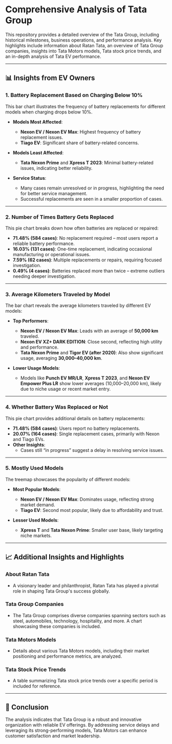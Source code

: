 # Comprehensive Analysis of Tata Group

This repository provides a detailed overview of the Tata Group, including historical milestones, business operations, and performance analysis. Key highlights include information about Ratan Tata, an overview of Tata Group companies, insights into Tata Motors models, Tata stock price trends, and an in-depth analysis of Tata EV performance.

---

## 📊 Insights from EV Owners

### 1. Battery Replacement Based on Charging Below 10%
This bar chart illustrates the frequency of battery replacements for different models when charging drops below 10%.

- **Models Most Affected**:
  - **Nexon EV / Nexon EV Max**: Highest frequency of battery replacement issues.
  - **Tiago EV**: Significant share of battery-related concerns.

- **Models Least Affected**:
  - **Tata Nexon Prime** and **Xpress T 2023**: Minimal battery-related issues, indicating better reliability.

- **Service Status**:
  - Many cases remain unresolved or in progress, highlighting the need for better service management.
  - Successful replacements are seen in a smaller proportion of cases.

---

### 2. Number of Times Battery Gets Replaced
This pie chart breaks down how often batteries are replaced or repaired:

- **71.48% (584 cases)**: No replacement required – most users report a reliable battery performance.
- **16.03% (131 cases)**: One-time replacement, indicating occasional manufacturing or operational issues.
- **7.59% (62 cases)**: Multiple replacements or repairs, requiring focused investigation.
- **0.49% (4 cases)**: Batteries replaced more than twice – extreme outliers needing deeper investigation.

---

### 3. Average Kilometers Traveled by Model
The bar chart reveals the average kilometers traveled by different EV models:

- **Top Performers**:
  - **Nexon EV / Nexon EV Max**: Leads with an average of **50,000 km** traveled.
  - **Nexon EV XZ+ DARK EDITION**: Close second, reflecting high utility and performance.
  - **Tata Nexon Prime** and **Tigor EV (after 2020)**: Also show significant usage, averaging **30,000–40,000 km**.

- **Lower Usage Models**:
  - Models like **Punch EV MR/LR**, **Xpress T 2023**, and **Nexon EV Empower Plus LR** show lower averages (10,000–20,000 km), likely due to niche usage or recent market entry.

---

### 4. Whether Battery Was Replaced or Not
This pie chart provides additional details on battery replacements:

- **71.48% (584 cases)**: Users report no battery replacements.
- **20.07% (164 cases)**: Single replacement cases, primarily with Nexon and Tiago EVs.
- **Other Insights**:
  - Cases still “in progress” suggest a delay in resolving service issues.

---

### 5. Mostly Used Models
The treemap showcases the popularity of different models:

- **Most Popular Models**:
  - **Nexon EV / Nexon EV Max**: Dominates usage, reflecting strong market demand.
  - **Tiago EV**: Second most popular, likely due to affordability and trust.

- **Lesser Used Models**:
  - **Xpress T** and **Tata Nexon Prime**: Smaller user base, likely targeting niche markets.

---

## 📈 Additional Insights and Highlights

### **About Ratan Tata**
- A visionary leader and philanthropist, Ratan Tata has played a pivotal role in shaping Tata Group's success globally.

### **Tata Group Companies**
- The Tata Group comprises diverse companies spanning sectors such as steel, automobiles, technology, hospitality, and more. A chart showcasing these companies is included.

### **Tata Motors Models**
- Details about various Tata Motors models, including their market positioning and performance metrics, are analyzed.

### **Tata Stock Price Trends**
- A table summarizing Tata stock price trends over a specific period is included for reference.

---

## 🚀 Conclusion

The analysis indicates that Tata Group is a robust and innovative organization with reliable EV offerings. By addressing service delays and leveraging its strong-performing models, Tata Motors can enhance customer satisfaction and market leadership.
